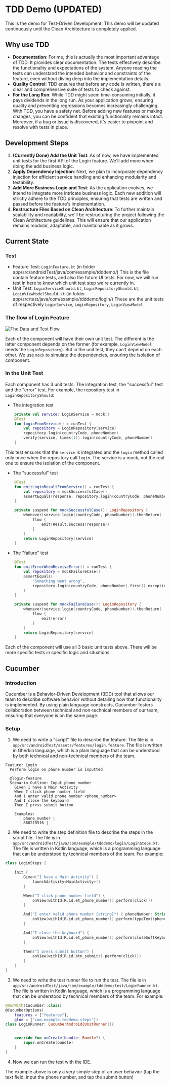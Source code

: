# TDD Demo (UPDATED)

This is the demo for Test-Driven Development. This demo will be updated continuously until the Clean Architecture is completely applied.


## Why use TDD

- **Documentation**: For me, this is actually the most important advantage of TDD. It provides clear documentation. The tests effectively describe the functionality and expectations of the system. Anyone reading the tests can understand the intended behavior and constraints of the feature, even without diving deep into the implementation details.
- **Quality Control**: TDD ensures that before any code is written, there's a clear and comprehensive suite of tests to check against.
- **For the Long Run**: While TDD might seem time-consuming initially, it pays dividends in the long run. As your application grows, ensuring quality and preventing regressions becomes increasingly challenging. With TDD, you have a safety net. Before adding new features or making changes, you can be confident that existing functionality remains intact. Moreover, if a bug or issue is discovered, it's easier to pinpoint and resolve with tests in place.

## Development Steps

1.  **(Currently Done) Add the Unit Test**: As of now, we have implemented unit tests for the first API of the Login feature. We'll add more when doing the add business logic.
2.  **Apply Dependency Injection**: Next, we plan to incorporate dependency injection for efficient service handling and enhancing modularity and testability.
3.  **Add More Business Logic and Test**: As the application evolves, we intend to integrate more intricate business logic. Each new addition will strictly adhere to the TDD principles, ensuring that tests are written and passed before the feature's implementation.
4.  **Restructure Files Based on Clean Architecture**: To further maintain scalability and readability, we'll be restructuring the project following the Clean Architecture guidelines. This will ensure that our application remains modular, adaptable, and maintainable as it grows.

## Current State

### Test
- Feature Test: ```LoginFeature.kt``` (in folder app/src/androidTest/java/com/example/tdddemo/)
  This is the file contain feature tests, and also the future UI tests. For now, we will run test in here to know which unit test step we're currently in.
- Unit Test: ```LoginServiceShould.kt```, ```LoginRepositoryShould.kt```, ```LoginViewModelShould.kt``` (in folder app/src/test/java/com/example/tdddemo/login/)
  These are the unit tests of respectively ```LoginService```, ```LoginRepository```, ```LoginViewModel```

### The flow of Login Feature

![The Data and Test Flow](https://github.com/dovahkrid/tdd_demo/blob/master/Drawing.png)

Each of the component will have their own unit test. The different is the latter component depends on the former (for example, ```LoginViewModel``` needs the ```LoginRepository```). But in the unit test, they can't depend on each other. We use ```mock``` to simulate the dependencies, ensuring the isolation of component.

### In the Unit Test


Each component has 3 unit tests: The integration test, the "successful" test and the "error" test. For example, the repository test in ```LoginRepositoryShould```:

- The integration test

```kotlin
    private val service: LoginService = mock()
    @Test
    fun loginFromService() = runTest {
        val repository = LoginRepository(service)
        repository.login(countryCode, phoneNumber)
        verify(service, times(1)).login(countryCode, phoneNumber)
    }
```
This test ensures that the ```service``` is integrated and the ```login``` method called only once when the repository call ```login```. The service is a mock, not the real one to ensure the isolation of the component.



- The "successful" test
```kotlin
    @Test
    fun emitLoginResultFromService() = runTest {
        val repository = mockSuccessfulCase()
        assertEquals(response, repository.login(countryCode, phoneNumber).first().getOrNull())
    }

    private suspend fun mockSuccessfulCase(): LoginRepository {
        whenever(service.login(countryCode, phoneNumber)).thenReturn(
            flow {
                emit(Result.success(response))
            }
        )
        return LoginRepository(service)
    }
```

- The "failure" test
```kotlin
    @Test
    fun emitErrorWhenReceiveError() = runTest {
        val repository = mockFailureCase()
        assertEquals(
            "Something went wrong",
            repository.login(countryCode, phoneNumber).first().exceptionOrNull()?.message
        )
    }

    private suspend fun mockFailureCase(): LoginRepository {
        whenever(service.login(countryCode, phoneNumber)).thenReturn(
            flow {
                emit(error)
            }
        )
        return LoginRepository(service)
    }
```


Each of the component will use all 3 basic unit tests above. There will be more specific tests in specific logic and situations.



## Cucumber

### Introduction

Cucumber is a Behavior-Driven Development (BDD) tool that allows our team to describe software behavior without detailing how that functionality is implemented. By using plain language constructs, Cucumber fosters collaboration between technical and non-technical members of our team, ensuring that everyone is on the same page.

### Setup

1. We need to write a "script" file to describe the feature. The file is in ```app/src/androidTest/assets/features/login.feature```. The file is written in Gherkin language, which is a plain language that can be understood by both technical and non-technical members of the team.

```gherkin
Feature: Login
  Perform login on phone number is inputted

  @login-feature
  Scenario Outline: Input phone number
    Given I have a Main Activity
    When I click phone number field
    And I enter valid phone number <phone_number>
    And I close the keyboard
    Then I press submit button

    Examples:
      | phone_number |
      | 868218516 |
```

2. We need to write the step definition file to describe the steps in the script file. The file is in ```app/src/androidTest/java/com/example/tdddemo/login/LoginSteps.kt```. The file is written in Kotlin language, which is a programming language that can be understood by technical members of the team. For example:

```kotlin
class LoginSteps {

    init {
        Given("I have a Main Activity") {
            launchActivity<MainActivity>()
        }

        When("I click phone number field") {
            onView(withId(R.id.et_phone_number)).perform(click())
        }

        And("I enter valid phone number {string}") { phoneNumber: String ->
            onView(withId(R.id.et_phone_number)).perform(typeText(phoneNumber))
        }

        And("I close the keyboard") {
            onView(withId(R.id.et_phone_number)).perform(closeSoftKeyboard())
        }

        Then("I press submit button") {
            onView(withId(R.id.btn_submit)).perform(click())
        }
    }
}
```


3. We need to write the test runner file to run the test. The file is in ```app/src/androidTest/java/com/example/tdddemo/test/LoginRunner.kt```. The file is written in Kotlin language, which is a programming language that can be understood by technical members of the team. For example:

```kotlin
@RunWith(Cucumber::class)
@CucumberOptions(
    features = ["features"],
    glue = ["com.example.tdddemo.steps"])
class LoginRunner: CucumberAndroidJUnitRunner(){


    override fun onCreate(bundle: Bundle?) {
        super.onCreate(bundle)
    }
}
```

4. Now we can run the test with the IDE.

The example above is only a very simple step of an user behavior (tap the text field, input the phone number, and tap the submit button)
